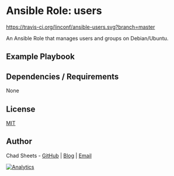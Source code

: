 # Ansible Role: users

https://travis-ci.org/linconf/ansible-users.svg?branch=master

An Ansible Role that manages users and groups on Debian/Ubuntu.




## Example Playbook



## Dependencies / Requirements

None

## License

[MIT](https://tldrlegal.com/license/mit-license)

## Author

Chad Sheets - [GitHub](https://github.com/cjsheets) | [Blog](http://chadsheets.com/) | [Email](mailto:chad@linconf.com)

[![Analytics](https://cjs-beacon.appspot.com/UA-10006093-3/github/linconf/ansible-users?pixel)](https://github.com/linconf/ansible-users)